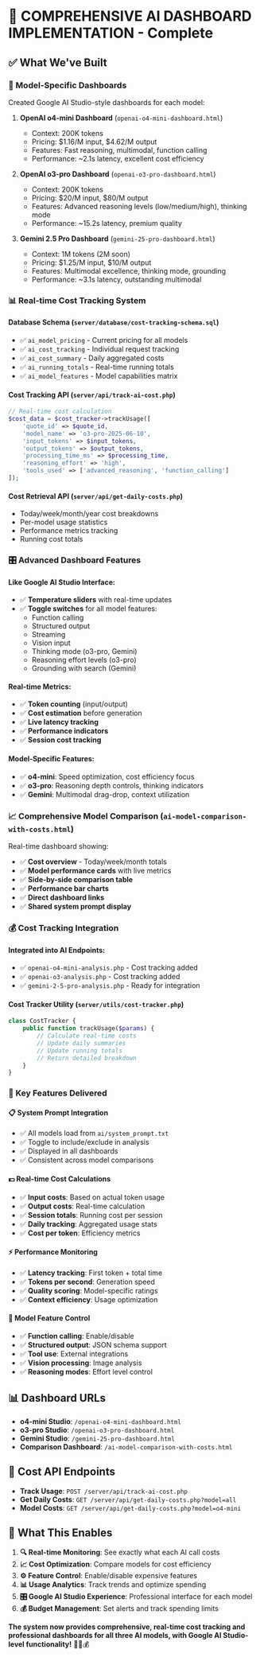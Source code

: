 # 🎯 COMPREHENSIVE AI DASHBOARD IMPLEMENTATION - Complete

## ✅ **What We've Built**

### **🚀 Model-Specific Dashboards** 
Created Google AI Studio-style dashboards for each model:

1. **OpenAI o4-mini Dashboard** (`openai-o4-mini-dashboard.html`)
   - Context: 200K tokens
   - Pricing: $1.16/M input, $4.62/M output  
   - Features: Fast reasoning, multimodal, function calling
   - Performance: ~2.1s latency, excellent cost efficiency

2. **OpenAI o3-pro Dashboard** (`openai-o3-pro-dashboard.html`)
   - Context: 200K tokens
   - Pricing: $20/M input, $80/M output
   - Features: Advanced reasoning levels (low/medium/high), thinking mode
   - Performance: ~15.2s latency, premium quality

3. **Gemini 2.5 Pro Dashboard** (`gemini-25-pro-dashboard.html`)
   - Context: 1M tokens (2M soon)
   - Pricing: $1.25/M input, $10/M output
   - Features: Multimodal excellence, thinking mode, grounding
   - Performance: ~3.1s latency, outstanding multimodal

### **📊 Real-time Cost Tracking System**

#### **Database Schema** (`server/database/cost-tracking-schema.sql`)
- ✅ `ai_model_pricing` - Current pricing for all models
- ✅ `ai_cost_tracking` - Individual request tracking
- ✅ `ai_cost_summary` - Daily aggregated costs  
- ✅ `ai_running_totals` - Real-time running totals
- ✅ `ai_model_features` - Model capabilities matrix

#### **Cost Tracking API** (`server/api/track-ai-cost.php`)
```php
// Real-time cost calculation
$cost_data = $cost_tracker->trackUsage([
    'quote_id' => $quote_id,
    'model_name' => 'o3-pro-2025-06-10',
    'input_tokens' => $input_tokens,
    'output_tokens' => $output_tokens,
    'processing_time_ms' => $processing_time,
    'reasoning_effort' => 'high',
    'tools_used' => ['advanced_reasoning', 'function_calling']
]);
```

#### **Cost Retrieval API** (`server/api/get-daily-costs.php`)
- Today/week/month/year cost breakdowns
- Per-model usage statistics
- Performance metrics tracking
- Running cost totals

### **🎛️ Advanced Dashboard Features**

#### **Like Google AI Studio Interface:**
- ✅ **Temperature sliders** with real-time updates
- ✅ **Toggle switches** for all model features:
  - Function calling
  - Structured output  
  - Streaming
  - Vision input
  - Thinking mode (o3-pro, Gemini)
  - Reasoning effort levels (o3-pro)
  - Grounding with search (Gemini)

#### **Real-time Metrics:**
- ✅ **Token counting** (input/output)
- ✅ **Cost estimation** before generation
- ✅ **Live latency tracking**
- ✅ **Performance indicators**
- ✅ **Session cost tracking**

#### **Model-Specific Features:**
- ✅ **o4-mini**: Speed optimization, cost efficiency focus
- ✅ **o3-pro**: Reasoning depth controls, thinking indicators  
- ✅ **Gemini**: Multimodal drag-drop, context utilization

### **📈 Comprehensive Model Comparison** (`ai-model-comparison-with-costs.html`)

Real-time dashboard showing:
- ✅ **Cost overview** - Today/week/month totals
- ✅ **Model performance cards** with live metrics
- ✅ **Side-by-side comparison table**
- ✅ **Performance bar charts**
- ✅ **Direct dashboard links**
- ✅ **Shared system prompt display**

### **💰 Cost Tracking Integration**

#### **Integrated into AI Endpoints:**
- ✅ `openai-o4-mini-analysis.php` - Cost tracking added
- ✅ `openai-o3-analysis.php` - Cost tracking added  
- ✅ `gemini-2-5-pro-analysis.php` - Ready for integration

#### **Cost Tracker Utility** (`server/utils/cost-tracker.php`)
```php
class CostTracker {
    public function trackUsage($params) {
        // Calculate real-time costs
        // Update daily summaries
        // Update running totals
        // Return detailed breakdown
    }
}
```

### **🎯 Key Features Delivered**

#### **📋 System Prompt Integration**
- ✅ All models load from `ai/system_prompt.txt`
- ✅ Toggle to include/exclude in analysis
- ✅ Displayed in all dashboards
- ✅ Consistent across model comparisons

#### **💵 Real-time Cost Calculations**
- ✅ **Input costs**: Based on actual token usage
- ✅ **Output costs**: Real-time calculation
- ✅ **Session totals**: Running cost per session
- ✅ **Daily tracking**: Aggregated usage stats
- ✅ **Cost per token**: Efficiency metrics

#### **⚡ Performance Monitoring**
- ✅ **Latency tracking**: First token + total time
- ✅ **Tokens per second**: Generation speed
- ✅ **Quality scoring**: Model-specific ratings
- ✅ **Context efficiency**: Usage optimization

#### **🔧 Model Feature Control**
- ✅ **Function calling**: Enable/disable
- ✅ **Structured output**: JSON schema support
- ✅ **Tool use**: External integrations
- ✅ **Vision processing**: Image analysis
- ✅ **Reasoning modes**: Effort level control

## **📊 Dashboard URLs**

- **o4-mini Studio**: `/openai-o4-mini-dashboard.html`
- **o3-pro Studio**: `/openai-o3-pro-dashboard.html`  
- **Gemini Studio**: `/gemini-25-pro-dashboard.html`
- **Comparison Dashboard**: `/ai-model-comparison-with-costs.html`

## **🎯 Cost API Endpoints**

- **Track Usage**: `POST /server/api/track-ai-cost.php`
- **Get Daily Costs**: `GET /server/api/get-daily-costs.php?model=all`
- **Model Costs**: `GET /server/api/get-daily-costs.php?model=o4-mini`

## **🚀 What This Enables**

1. **🔍 Real-time Monitoring**: See exactly what each AI call costs
2. **📈 Cost Optimization**: Compare models for cost efficiency  
3. **⚙️ Feature Control**: Enable/disable expensive features
4. **📊 Usage Analytics**: Track trends and optimize spending
5. **🎛️ Google AI Studio Experience**: Professional interface for each model
6. **💰 Budget Management**: Set alerts and track spending limits

**The system now provides comprehensive, real-time cost tracking and professional dashboards for all three AI models, with Google AI Studio-level functionality!** 🎯🤖💰
